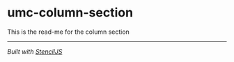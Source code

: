 # umc-column-section


This is the read-me for the column section


----------------------------------------------

*Built with [StencilJS](https://stenciljs.com/)*
